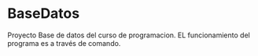 # BaseDatos
Proyecto Base de datos del curso de programacion.
EL funcionamiento del programa es a través de comando. 
